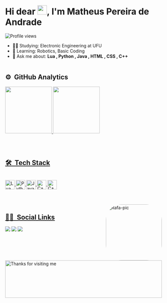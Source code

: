<h1 align="left">Hi dear <img src="https://media.tenor.com/v9XIZ3ZgKvEAAAAM/moon-earths-moon.gif" width="30px">, I'm Matheus Pereira de Andrade </h1>

<p align="left"> <img src="https://komarev.com/ghpvc/?username=matheeusper&color=001BFF" alt="Profile views" /> </p>

- 👨‍🎓 Studying: Electronic Engineering at UFU
- 🌱 Learning: Robotics, Basic Coding
- 💬 Ask me about: **Lua , Python , Java , HTML , CSS , C++**
<br><br>

## ⚙️ &nbsp;GitHub Analytics

<div>
<a href="https://github.com/matheeusper">
  <img height="150px" src="https://github-readme-stats.vercel.app/api?username=matheeusper&show_icons=true&theme=transparent&include_all_commits=true&count_private=true"/>
  <img height="150px" src="https://github-readme-stats.vercel.app/api/top-langs/?username=matheeusper&layout=compact&langs_count=7&theme=transparent"/>
</div>
  
  <br><br>
  
  ## 🛠 &nbsp;Tech Stack
<div style="display: inline_block"><br>
  <img align="center" alt="Lua" height="30" width="30" src="https://upload.wikimedia.org/wikipedia/commons/thumb/c/cf/Lua-Logo.svg/1200px-Lua-Logo.svg.png">
  <img align="center" alt="Python" height="30" width="30" src="https://cdn3.iconfinder.com/data/icons/logos-and-brands-adobe/512/267_Python-512.png">
  <img align="center" alt="Java" height="30" width="30" src="https://cdn-icons-png.flaticon.com/512/226/226777.png">
  <img align="center" alt="C++" height="30" width="30" src="https://cdn-icons-png.flaticon.com/512/6132/6132222.png">
  <img align="center" alt="C++" height="30" width="30" src="https://raw.githubusercontent.com/hussainweb/hussainweb/main/icons/vscode.png" />
</div>
  
<br><br>
<img align="right" alt="Rafa-pic" height="180" style="border-radius:50px;" src="https://media.tenor.com/-f9Es2UGaGwAAAAd/moon-knight-marvel.gif">

## 👨‍💻  &nbsp;Social Links
  <div> 
  <a href="https://instagram.com/matheeusper" target="_blank"><img src="https://img.shields.io/badge/-Instagram-%23E4405F?style=for-the-badge&logo=instagram&logoColor=white" target="_blank"></a>
  <a href = "mailto:matheusper@ufu.br"><img src="https://img.shields.io/badge/-Gmail-%23333?style=for-the-badge&logo=gmail&logoColor=white" target="_blank"></a>
  <a href="https://www.linkedin.com/in/matheeusper/" target="_blank"><img src="https://img.shields.io/badge/-LinkedIn-%230077B5?style=for-the-badge&logo=linkedin&logoColor=white" target="_blank"></a>
 <img height="120" alt="Thanks for visiting me" width="100%" src="https://raw.githubusercontent.com/BrunnerLivio/brunnerlivio/master/images/marquee.svg" />
